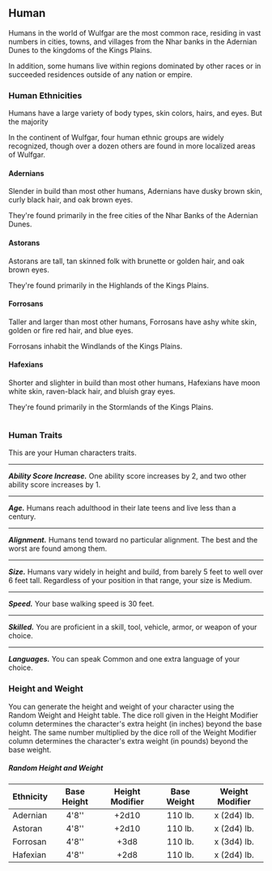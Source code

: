 ## Human
Humans in the world of Wulfgar are the most common race, residing in vast numbers in cities, towns, and villages from the Nhar banks in the Adernian Dunes to the kingdoms of the Kings Plains.

In addition, some humans live within regions dominated by other races or in succeeded residences outside of any nation or empire. 


### Human Ethnicities
Humans have a large variety of body types, skin colors, hairs, and eyes. But the majority 

In the continent of Wulfgar, four human ethnic groups are widely recognized, though over a dozen others are found in more localized areas of Wulfgar.

#### Adernians
Slender in build than most other humans, Adernians have dusky brown skin, curly black hair, and oak brown eyes.

They're found primarily in the free cities of the Nhar Banks of the Adernian Dunes.

#### Astorans
Astorans are tall, tan skinned folk with brunette or golden hair, and oak brown eyes.

They're found primarily in the Highlands of the Kings Plains.

#### Forrosans
Taller and larger than most other humans, Forrosans have ashy white skin, golden or fire red hair, and blue eyes.

Forrosans inhabit the Windlands of the Kings Plains.

#### Hafexians
Shorter and slighter in build than most other humans, Hafexians have moon white skin, raven-black hair, and bluish gray eyes.

They're found primarily in the Stormlands of the Kings Plains.

```
```

### Human Traits
This are your Human characters traits.
___
***Ability Score Increase.***
One ability score increases by 2, and two other ability score increases by 1.
___
***Age.***
Humans reach adulthood in their late teens and live less than a century.
___
***Alignment.***
Humans tend toward no particular alignment. The best and the worst are found among them.
___
***Size.***
Humans vary widely in height and build, from barely 5 feet to well over 6 feet tall. Regardless of your position in that range, your size is Medium.
___
***Speed.***
Your base walking speed is 30 feet.
___
***Skilled.***
You are proficient in a skill, tool, vehicle, armor, or weapon of your choice.
___
***Languages.***
You can speak Common and one extra language of your choice.


### Height and Weight
You can generate the height and weight of your character using the Random Weight and Height table. The dice roll given in the Height Modifier column determines the character's extra height (in inches) beyond the base height. The same number multiplied by the dice roll of the Weight Modifier column determines the character's extra weight (in pounds) beyond the base weight.

##### Random Height and Weight
| Ethnicity | Base Height | Height Modifier | Base Weight | Weight Modifier |
|:----------|:-----------:|:---------------:|:-----------:|:---------------:|
| Adernian  | 4'8''       | +2d10           | 110 lb.     | x (2d4) lb.     |
| Astoran   | 4'8''       | +2d10           | 110 lb.     | x (2d4) lb.     |
| Forrosan  | 4'8''       | +3d8            | 110 lb.     | x (3d4) lb.     |
| Hafexian  | 4'8''       | +2d8            | 110 lb.     | x (2d4) lb.     |
